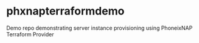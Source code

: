 # phxnapterraformdemo
Demo repo demonstrating server instance provisioning using PhoneixNAP Terraform Provider
